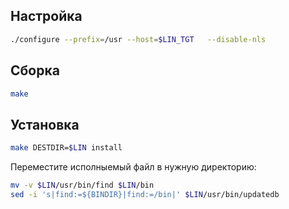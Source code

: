 <package-info :package="package" showsbu></package-info>

<script>
		new Vue({
		el: '#main',
		data: { package: {} },
		mounted: function () {
				this.getPackage('findutils');
		},
		methods: {
			getPackage: function(name) {
					getPackage(name)
					.then(response => this.package = response);
			},
		}
  })
</script>

## Настройка

```bash
./configure --prefix=/usr --host=$LIN_TGT   --disable-nls
```

## Сборка

```bash
make
```

## Установка

```bash
make DESTDIR=$LIN install
```

Переместите исполныемый файл в нужную директорию:

```bash
mv -v $LIN/usr/bin/find $LIN/bin
sed -i 's|find:=${BINDIR}|find:=/bin|' $LIN/usr/bin/updatedb
```
